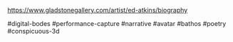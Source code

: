 https://www.gladstonegallery.com/artist/ed-atkins/biography

#digital-bodes #performance-capture #narrative #avatar #bathos #poetry #conspicuous-3d